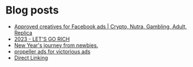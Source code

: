 # Blog posts
<!-- BLOG-POST-LIST:START -->
- [Approved creatives for Facebook ads | Crypto, Nutra, Gambling, Adult, Replica](https://afflift.com/f/threads/approved-creatives-for-facebook-ads-crypto-nutra-gambling-adult-replica.10156/)
- [2023 - LET&#39;S GO RICH](https://afflift.com/f/threads/2023-lets-go-rich.10186/)
- [New Year&#39;s journey from newbies.](https://afflift.com/f/threads/new-years-journey-from-newbies.10193/)
- [propeller ads for victorious ads](https://afflift.com/f/threads/propeller-ads-for-victorious-ads.10191/)
- [Direct Linking](https://afflift.com/f/threads/direct-linking.10047/)
<!-- BLOG-POST-LIST:END -->
